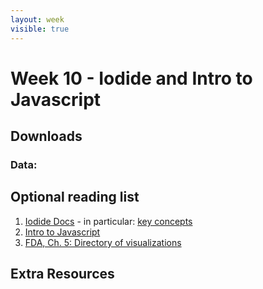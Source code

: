 ```yaml
---
layout: week
visible: true
---
```


# Week 10 - Iodide and Intro to Javascript

## Downloads

### Data:

## Optional reading list

 1. <a href="https://alpha.iodide.io/">Iodide Docs</a> - in particular: <a href="https://iodide-project.github.io/docs/key_concepts/">key concepts</a>
 1. <a href="https://www.codecademy.com/learn/introduction-to-javascript">Intro to Javascript</a>
 1. <a href="https://serialmentor.com/dataviz/directory-of-visualizations.html">FDA, Ch. 5: Directory of visualizations</a>


## Extra Resources
